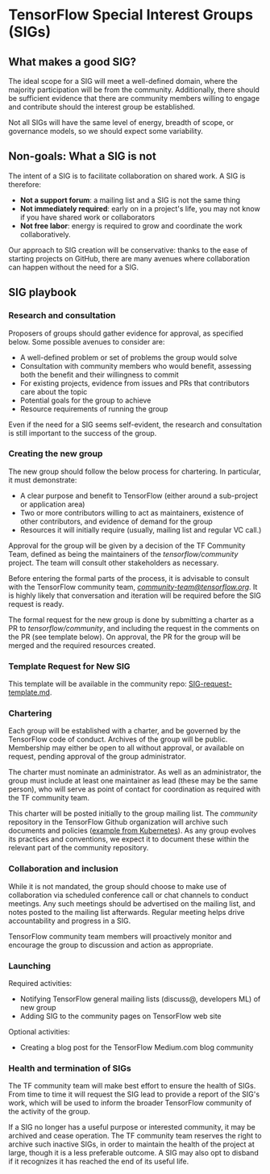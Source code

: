 # TensorFlow Special Interest Groups (SIGs)

## What makes a good SIG?

The ideal scope for a SIG will meet a well-defined domain, where the majority
participation will be from the community. Additionally, there should be
sufficient evidence that there are community members willing to engage and
contribute should the interest group be established.

Not all SIGs will have the same level of energy, breadth of scope, or governance
models, so we should expect some variability.

## Non-goals: What a SIG is not

The intent of a SIG is to facilitate collaboration on shared work. A SIG is
therefore:

*   **Not a support forum**: a mailing list and a SIG is not the same thing
*   **Not immediately required**: early on in a project's life, you may not know if you have shared work or collaborators
*   **Not free labor**: energy is required to grow and coordinate the work collaboratively.

Our approach to SIG creation will be conservative: thanks to the ease of
starting projects on GitHub, there are many avenues where collaboration can
happen without the need for a SIG.

## SIG playbook

### Research and consultation

Proposers of groups should gather evidence for approval, as specified below.
Some possible avenues to consider are:

*   A well-defined problem or set of problems the group would solve
*   Consultation with community members who would benefit, assessing both the
    benefit and their willingness to commit
*   For existing projects, evidence from issues and PRs that contributors care
    about the topic
*   Potential goals for the group to achieve
*   Resource requirements of running the group

Even if the need for a SIG seems self-evident, the research and consultation is
still important to the success of the group.

### Creating the new group

The new group should follow the below process for chartering. In particular, it
must demonstrate:

*   A clear purpose and benefit to TensorFlow (either around a sub-project or
    application area)
*   Two or more contributors willing to act as maintainers, existence of other
    contributors, and evidence of demand for the group
*   Resources it will initially require (usually, mailing list and regular VC
    call.)

Approval for the group will be given by a decision of the TF Community Team,
defined as being the maintainers of the _tensorflow/community_ project. The team
will consult other stakeholders as necessary.

Before entering the formal parts of the process, it is advisable to consult with
the TensorFlow community team, *community-team@tensorflow.org*. It is highly
likely that conversation and iteration will be required before the SIG request
is ready.

The formal request for the new group is done by submitting a charter as a PR to
_tensorflow/community_, and including the request in the comments on the PR (see
template below). On approval, the PR for the group will be merged and the
required resources created.

### Template Request for New SIG

This template will be available in the community repo: [SIG-request-template.md](SIG-request-template.md).

### Chartering

Each group will be established with a charter, and be governed by the TensorFlow
code of conduct. Archives of the group will be public. Membership may either be
open to all without approval, or available on request, pending approval of the
group administrator.

The charter must nominate an administrator. As well as an administrator, the
group must include at least one maintainer as lead (these may be the same
person), who will serve as point of contact for coordination as required with
the TF community team.

This charter will be posted initially to the group mailing list. The _community_
repository in the TensorFlow Github organization will archive such documents and
policies ([example from Kubernetes](https://github.com/kubernetes/community)).
As any group evolves its practices and conventions, we expect it to document
these within the relevant part of the community repository.

### Collaboration and inclusion

While it is not mandated, the group should choose to make use of collaboration
via scheduled conference call or chat channels to conduct meetings. Any such
meetings should be advertised on the mailing list, and notes posted to the
mailing list afterwards. Regular meeting helps drive accountability and progress
in a SIG.

TensorFlow community team members will proactively monitor and encourage the
group to discussion and action as appropriate.

### Launching

Required activities:

*   Notifying TensorFlow general mailing lists (discuss@, developers ML) of new group
*   Adding SIG to the community pages on TensorFlow web site

Optional activities:

*   Creating a blog post for the TensorFlow Medium.com blog community

### Health and termination of SIGs

The TF community team will make best effort to ensure the health of SIGs. From
time to time it will request the SIG lead to provide a report of the SIG's work,
which will be used to inform the broader TensorFlow community of the activity of
the group.

If a SIG no longer has a useful purpose or interested community, it may be
archived and cease operation. The TF community team reserves the right to
archive such inactive SIGs, in order to maintain the health of the project at
large, though it is a less preferable outcome. A SIG may also opt to disband if
it recognizes it has reached the end of its useful life.
